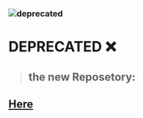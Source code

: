 ### ![deprecated](https://img.shields.io/badge/stability-deprecated-red?style=for-the-badge&logo=appveyor)

# DEPRECATED :x:

>## the new Reposetory:
## [Here](https://github.com/ibra4/resume-live-builder-vuex-app)
